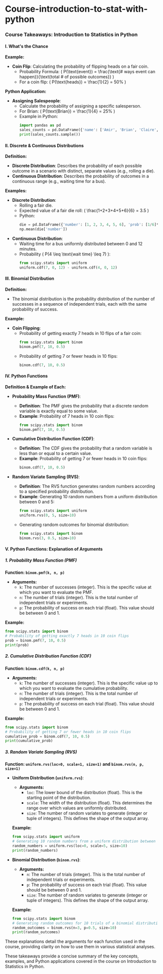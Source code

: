 # Course-introduction-to-stat-with-python

### Course Takeaways: Introduction to Statistics in Python

#### I. What's the Chance
**Example:**
- **Coin Flip**: Calculating the probability of flipping heads on a fair coin.
  - Probability Formula: \( P(\text{event}) = \frac{\text{# ways event can happen}}{\text{total # of possible outcomes}} \)
  - For a coin flip: \( P(\text{heads}) = \frac{1}{2} = 50\% \)

**Python Application:**
- **Assigning Salespeople**:
  - Calculate the probability of assigning a specific salesperson.
  - For Brian: \( P(\text{Brian}) = \frac{1}{4} = 25\% \)
  - Example in Python:
    ```python
    import pandas as pd
    sales_counts = pd.DataFrame({'name': ['Amir', 'Brian', 'Claire', 'Damian'], 'n_sales': [178, 128, 75, 69]})
    print(sales_counts.sample())
    ```

#### II. Discrete & Continuous Distributions
**Definition:**
- **Discrete Distribution**: Describes the probability of each possible outcome in a scenario with distinct, separate values (e.g., rolling a die).
- **Continuous Distribution**: Describes the probability of outcomes in a continuous range (e.g., waiting time for a bus).

**Examples:**
- **Discrete Distribution**:
  - Rolling a fair die.
  - Expected value of a fair die roll: \( \frac{1+2+3+4+5+6}{6} = 3.5 \)
  - Python:
    ```python
    die = pd.DataFrame({'number': [1, 2, 3, 4, 5, 6], 'prob': [1/6]*6})
    np.mean(die['number'])
    ```
- **Continuous Distribution**:
  - Waiting time for a bus uniformly distributed between 0 and 12 minutes.
  - Probability \( P(4 \leq \text{wait time} \leq 7) \):
    ```python
    from scipy.stats import uniform
    uniform.cdf(7, 0, 12) - uniform.cdf(4, 0, 12)
    ```

#### III. Binomial Distribution
**Definition:**
- The binomial distribution is the probability distribution of the number of successes in a sequence of independent trials, each with the same probability of success.

**Example:**
- **Coin Flipping**:
  - Probability of getting exactly 7 heads in 10 flips of a fair coin:
    ```python
    from scipy.stats import binom
    binom.pmf(7, 10, 0.5)
    ```
  - Probability of getting 7 or fewer heads in 10 flips:
    ```python
    binom.cdf(7, 10, 0.5)
    ```

#### IV. Python Functions
**Definition & Example of Each:**

- **Probability Mass Function (PMF)**:
  - **Definition**: The PMF gives the probability that a discrete random variable is exactly equal to some value.
  - **Example**: Probability of 7 heads in 10 coin flips:
    ```python
    from scipy.stats import binom
    binom.pmf(7, 10, 0.5)
    ```

- **Cumulative Distribution Function (CDF)**:
  - **Definition**: The CDF gives the probability that a random variable is less than or equal to a certain value.
  - **Example**: Probability of getting 7 or fewer heads in 10 coin flips:
    ```python
    binom.cdf(7, 10, 0.5)
    ```

- **Random Variate Sampling (RVS)**:
  - **Definition**: The RVS function generates random numbers according to a specified probability distribution.
  - **Example**: Generating 10 random numbers from a uniform distribution between 0 and 5:
    ```python
    from scipy.stats import uniform
    uniform.rvs(0, 5, size=10)
    ```
  - Generating random outcomes for binomial distribution:
    ```python
    from scipy.stats import binom
    binom.rvs(3, 0.5, size=10)
    ```


#### V. Python Functions: Explanation of Arguments

##### 1. Probability Mass Function (PMF)
**Function: `binom.pmf(k, n, p)`**

- **Arguments:**
  - `k`: The number of successes (integer). This is the specific value at which you want to evaluate the PMF.
  - `n`: The number of trials (integer). This is the total number of independent trials or experiments.
  - `p`: The probability of success on each trial (float). This value should be between 0 and 1.

**Example:**
```python
from scipy.stats import binom
# Probability of getting exactly 7 heads in 10 coin flips
prob = binom.pmf(7, 10, 0.5)
print(prob)
```

##### 2. Cumulative Distribution Function (CDF)
**Function: `binom.cdf(k, n, p)`**

- **Arguments:**
  - `k`: The number of successes (integer). This is the specific value up to which you want to evaluate the cumulative probability.
  - `n`: The number of trials (integer). This is the total number of independent trials or experiments.
  - `p`: The probability of success on each trial (float). This value should be between 0 and 1.

**Example:**
```python
from scipy.stats import binom
# Probability of getting 7 or fewer heads in 10 coin flips
cumulative_prob = binom.cdf(7, 10, 0.5)
print(cumulative_prob)
```

##### 3. Random Variate Sampling (RVS)
**Function: `uniform.rvs(loc=0, scale=1, size=1)` and `binom.rvs(n, p, size=1)`**

- **Uniform Distribution (`uniform.rvs`)**:
  - **Arguments:**
    - `loc`: The lower bound of the distribution (float). This is the starting point of the distribution.
    - `scale`: The width of the distribution (float). This determines the range over which values are uniformly distributed.
    - `size`: The number of random variates to generate (integer or tuple of integers). This defines the shape of the output array.
    
  **Example:**
  ```python
  from scipy.stats import uniform
  # Generating 10 random numbers from a uniform distribution between 0 and 5
  random_numbers = uniform.rvs(loc=0, scale=5, size=10)
  print(random_numbers)
  ```

- **Binomial Distribution (`binom.rvs`)**:
  - **Arguments:**
    - `n`: The number of trials (integer). This is the total number of independent trials or experiments.
    - `p`: The probability of success on each trial (float). This value should be between 0 and 1.
    - `size`: The number of random variates to generate (integer or tuple of integers). This defines the shape of the output array.

  **Example:**
  ```python
  from scipy.stats import binom
  # Generating random outcomes for 10 trials of a binomial distribution with n=3 and p=0.5
  random_outcomes = binom.rvs(n=3, p=0.5, size=10)
  print(random_outcomes)
  ```

These explanations detail the arguments for each function used in the course, providing clarity on how to use them in various statistical analyses.

These takeaways provide a concise summary of the key concepts, examples, and Python applications covered in the course on Introduction to Statistics in Python.
